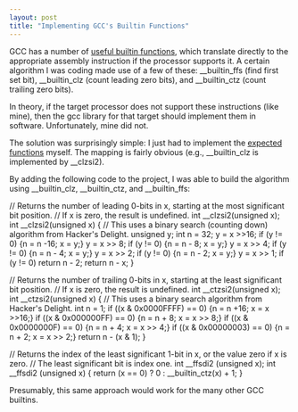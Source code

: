 ```yaml
---
layout: post
title: "Implementing GCC's Builtin Functions"
---
```

GCC has a number of [useful builtin functions](http://gcc.gnu.org/onlinedocs/gcc-4.3.2/gcc/Other-Builtins.html), which translate directly to the appropriate assembly instruction if the processor supports it. A certain algorithm I was coding made use of a few of these: __builtin_ffs (find first set bit), __builtin_clz (count leading zero bits), and __builtin_ctz (count trailing zero bits).

In theory, if the target processor does not support these instructions (like mine), then the gcc library for that target should implement them in software. Unfortunately, mine did not.

The solution was surprisingly simple: I just had to implement the [expected functions](http://gcc.gnu.org/onlinedocs/gccint/Integer-library-routines.html) myself. The mapping is fairly obvious (e.g., __builtin_clz is implemented by __clzsi2).

By adding the following code to the project, I was able to build the algorithm using __builtin_clz, __builtin_ctz, and __builtin_ffs:

// Returns the number of leading 0-bits in x, starting at the most significant bit position.
// If x is zero, the result is undefined.
int __clzsi2(unsigned x);
int __clzsi2(unsigned x)
{
  // This uses a binary search (counting down) algorithm from Hacker's Delight.
   unsigned y;
   int n = 32;
   y = x >>16;  if (y != 0) {n = n -16;  x = y;}
   y = x >> 8;  if (y != 0) {n = n - 8;  x = y;}
   y = x >> 4;  if (y != 0) {n = n - 4;  x = y;}
   y = x >> 2;  if (y != 0) {n = n - 2;  x = y;}
   y = x >> 1;  if (y != 0) return n - 2;
   return n - x;
}

// Returns the number of trailing 0-bits in x, starting at the least significant bit position.
// If x is zero, the result is undefined.
int __ctzsi2(unsigned x);
int __ctzsi2(unsigned x)
{
  // This uses a binary search algorithm from Hacker's Delight.
  int n = 1;
  if ((x & 0x0000FFFF) == 0) {n = n +16; x = x >>16;}
  if ((x & 0x000000FF) == 0) {n = n + 8; x = x >> 8;}
  if ((x & 0x0000000F) == 0) {n = n + 4; x = x >> 4;}
  if ((x & 0x00000003) == 0) {n = n + 2; x = x >> 2;}
  return n - (x & 1);
}

// Returns the index of the least significant 1-bit in x, or the value zero if x is zero.
// The least significant bit is index one.
int __ffsdi2 (unsigned x);
int __ffsdi2 (unsigned x)
{
  return (x == 0) ? 0 : __builtin_ctz(x) + 1;
}

Presumably, this same approach would work for the many other GCC builtins.

